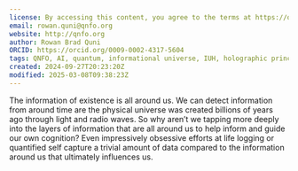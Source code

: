 ```yaml
---
license: By accessing this content, you agree to the terms at https://qnfo.org/LICENSE
email: rowan.quni@qnfo.org
website: http://qnfo.org
author: Rowan Brad Quni
ORCID: https://orcid.org/0009-0002-4317-5604
tags: QNFO, AI, quantum, informational universe, IUH, holographic principle
created: 2024-09-27T20:23:20Z
modified: 2025-03-08T09:38:23Z
---
```


The information of existence is all around us. We can detect information from around time are the physical universe was created billions of years ago through light and radio waves. So why aren’t we tapping more deeply into the layers of information that are all around us to help inform and guide our own cognition? Even impressively obsessive efforts at life logging or quantified self capture a trivial amount of data compared to the information around us that ultimately influences us.
